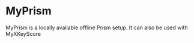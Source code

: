 MyPrism
=======

MyPrism is a locally avaliable offline Prism setup. It can also be used with MyXKeyScore
